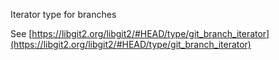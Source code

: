 Iterator type for branches

See [https://libgit2.org/libgit2/#HEAD/type/git_branch_iterator](https://libgit2.org/libgit2/#HEAD/type/git_branch_iterator)